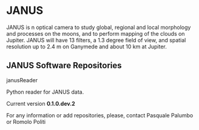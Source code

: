 # JANUS


JANUS is n optical camera to study global, regional and local morphology and processes on the moons, and to perform mapping of the clouds on Jupiter.
JANUS will have 13 filters, a 1.3 degree field of view, and spatial resolution up to 2.4 m on Ganymede and about 10 km at Jupiter.


## JANUS Software Repositories

janusReader

Python reader for JANUS data.

Current version **0.1.0.dev.2**

For any information or add repositories, please, contact Pasquale Palumbo or Romolo Politi
